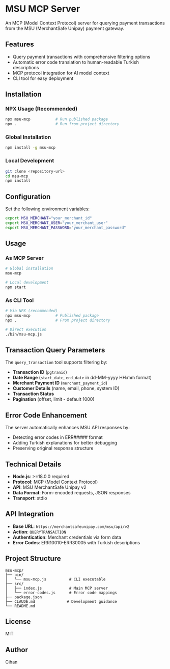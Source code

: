 # MSU MCP Server

An MCP (Model Context Protocol) server for querying payment transactions from the MSU (MerchantSafe Unipay) payment gateway.

## Features

- Query payment transactions with comprehensive filtering options
- Automatic error code translation to human-readable Turkish descriptions  
- MCP protocol integration for AI model context
- CLI tool for easy deployment

## Installation

### NPX Usage (Recommended)
```bash
npx msu-mcp           # Run published package
npx .                 # Run from project directory
```

### Global Installation
```bash
npm install -g msu-mcp
```

### Local Development
```bash
git clone <repository-url>
cd msu-mcp
npm install
```

## Configuration

Set the following environment variables:

```bash
export MSU_MERCHANT="your_merchant_id"
export MSU_MERCHANT_USER="your_merchant_user"
export MSU_MERCHANT_PASSWORD="your_merchant_password"
```

## Usage

### As MCP Server
```bash
# Global installation
msu-mcp

# Local development
npm start
```

### As CLI Tool
```bash
# Via NPX (recommended)
npx msu-mcp           # Published package
npx .                 # From project directory

# Direct execution
./bin/msu-mcp.js
```

## Transaction Query Parameters

The `query_transaction` tool supports filtering by:

- **Transaction ID** (`pgtranid`)
- **Date Range** (`start_date`, `end_date` in dd-MM-yyyy HH:mm format)
- **Merchant Payment ID** (`merchant_payment_id`)
- **Customer Details** (name, email, phone, system ID)
- **Transaction Status**
- **Pagination** (offset, limit - default 1000)

## Error Code Enhancement

The server automatically enhances MSU API responses by:
- Detecting error codes in ERR##### format
- Adding Turkish explanations for better debugging
- Preserving original response structure

## Technical Details

- **Node.js**: >=18.0.0 required
- **Protocol**: MCP (Model Context Protocol)
- **API**: MSU MerchantSafe Unipay v2
- **Data Format**: Form-encoded requests, JSON responses
- **Transport**: stdio

## API Integration

- **Base URL**: `https://merchantsafeunipay.com/msu/api/v2`
- **Action**: `QUERYTRANSACTION`
- **Authentication**: Merchant credentials via form data
- **Error Codes**: ERR10010-ERR30005 with Turkish descriptions

## Project Structure

```
msu-mcp/
├── bin/
│   └── msu-mcp.js          # CLI executable
├── src/
│   ├── index.js            # Main MCP server
│   └── error-codes.js      # Error code mappings
├── package.json
├── CLAUDE.md              # Development guidance
└── README.md
```

## License

MIT

## Author

Cihan